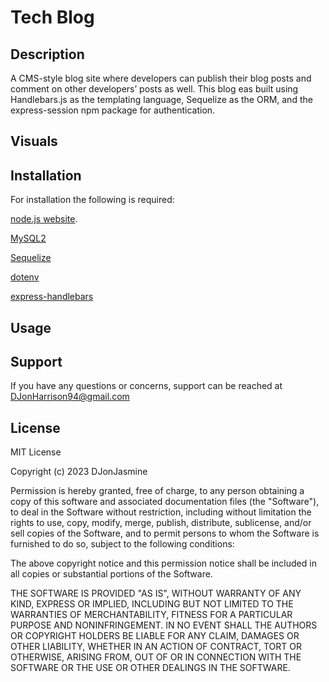 # Tech Blog


## Description
A CMS-style blog site where developers can publish their blog posts and comment on other developers’ posts as well. This blog eas built using Handlebars.js as the templating language, Sequelize as the ORM, and the express-session npm package for authentication.


## Visuals


## Installation

For installation the following is required:

[node.js website](https://nodejs.org/en/).

[MySQL2](https://www.npmjs.com/package/mysql)

[Sequelize](https://www.npmjs.com/package/sequelize)

[dotenv](https://www.npmjs.com/package/dotenv)

[express-handlebars](https://www.npmjs.com/package/express-handlebars)

## Usage



## Support

If you have any questions or concerns, support can be reached at DJonHarrison94@gmail.com


## License
MIT License

Copyright (c) 2023 DJonJasmine

Permission is hereby granted, free of charge, to any person obtaining a copy
of this software and associated documentation files (the "Software"), to deal
in the Software without restriction, including without limitation the rights
to use, copy, modify, merge, publish, distribute, sublicense, and/or sell
copies of the Software, and to permit persons to whom the Software is
furnished to do so, subject to the following conditions:

The above copyright notice and this permission notice shall be included in all
copies or substantial portions of the Software.

THE SOFTWARE IS PROVIDED "AS IS", WITHOUT WARRANTY OF ANY KIND, EXPRESS OR
IMPLIED, INCLUDING BUT NOT LIMITED TO THE WARRANTIES OF MERCHANTABILITY,
FITNESS FOR A PARTICULAR PURPOSE AND NONINFRINGEMENT. IN NO EVENT SHALL THE
AUTHORS OR COPYRIGHT HOLDERS BE LIABLE FOR ANY CLAIM, DAMAGES OR OTHER
LIABILITY, WHETHER IN AN ACTION OF CONTRACT, TORT OR OTHERWISE, ARISING FROM,
OUT OF OR IN CONNECTION WITH THE SOFTWARE OR THE USE OR OTHER DEALINGS IN THE
SOFTWARE.


